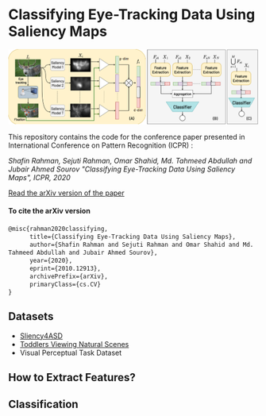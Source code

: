 # Classifying Eye-Tracking Data Using Saliency Maps

![Diagram of Proposed Model](proposed_model.png)

This repository contains the code for the conference paper presented in International Conference on Pattern Recognition
(ICPR) :

*Shafin Rahman, Sejuti Rahman, Omar Shahid, Md. Tahmeed Abdullah and Jubair Ahmed Sourov "Classifying Eye-Tracking Data Using Saliency Maps", ICPR, 2020*

[Read the arXiv version of the paper](https://arxiv.org/pdf/2010.12913.pdf)

#### To cite the arXiv version
```
@misc{rahman2020classifying,
      title={Classifying Eye-Tracking Data Using Saliency Maps}, 
      author={Shafin Rahman and Sejuti Rahman and Omar Shahid and Md. Tahmeed Abdullah and Jubair Ahmed Sourov},
      year={2020},
      eprint={2010.12913},
      archivePrefix={arXiv},
      primaryClass={cs.CV}
}

```

## Datasets

+ [Sliency4ASD](https://saliency4asd.ls2n.fr/datasets/)
+ [Toddlers Viewing Natural Scenes](https://osf.io/ugvj4/)
+ Visual Perceptual Task Dataset

## How to Extract Features?

## Classification



